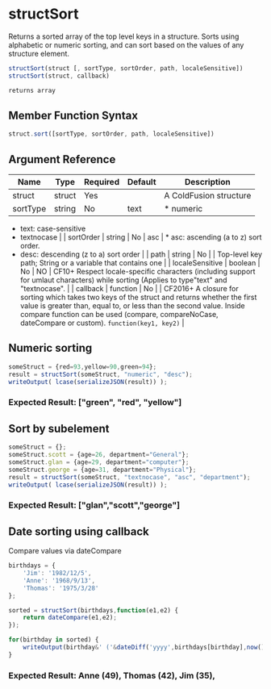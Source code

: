# structSort

Returns a sorted array of the top level keys in a structure. Sorts using alphabetic or numeric sorting, and can sort based on the values of any structure element.

```javascript
structSort(struct [, sortType, sortOrder, path, localeSensitive])
structSort(struct, callback)
```

```javascript
returns array
```

## Member Function Syntax

```javascript
struct.sort([sortType, sortOrder, path, localeSensitive])
```

## Argument Reference

| Name | Type | Required | Default | Description |
| --- | --- | --- | --- | --- |
| struct | struct | Yes |  | A ColdFusion structure |
| sortType | string | No | text | * numeric
* text: case-sensitive
* textnocase |
| sortOrder | string | No | asc | * asc: ascending (a to z) sort order.
* desc: descending (z to a) sort order |
| path | string | No |  | Top-level key path; String or a variable that contains one |
| localeSensitive | boolean | No | NO | CF10+ Respect locale-specific characters (including support for umlaut characters) while sorting
(Applies to type"text" and "textnocase". |
| callback | function | No |  | CF2016+ A closure for sorting which takes two keys of the struct and returns whether the first value is greater than, equal to, or less than the second value. Inside compare function can be used (compare, compareNoCase, dateCompare or custom). `function(key1, key2)` |

## Numeric sorting

```javascript
someStruct = {red=93,yellow=90,green=94};
result = structSort(someStruct, "numeric", "desc");
writeOutput( lcase(serializeJSON(result)) );
```

### Expected Result: ["green", "red", "yellow"]

## Sort by subelement

```javascript
someStruct = {};
someStruct.scott = {age=26, department="General"};
someStruct.glan = {age=29, department="computer"};
someStruct.george = {age=31, department="Physical"};
result = structSort(someStruct, "textnocase", "asc", "department");
writeOutput( lcase(serializeJSON(result)) );
```

### Expected Result: ["glan","scott","george"]

## Date sorting using callback

Compare values via dateCompare

```javascript
birthdays = {
	'Jim': '1982/12/5',
	'Anne': '1968/9/13',
	'Thomas': '1975/3/28'
};

sorted = structSort(birthdays,function(e1,e2) {
	return dateCompare(e1,e2);
});

for(birthday in sorted) {
	writeOutput(birthday&' ('&dateDiff('yyyy',birthdays[birthday],now())&'), ');
}
```

### Expected Result: Anne (49), Thomas (42), Jim (35),
